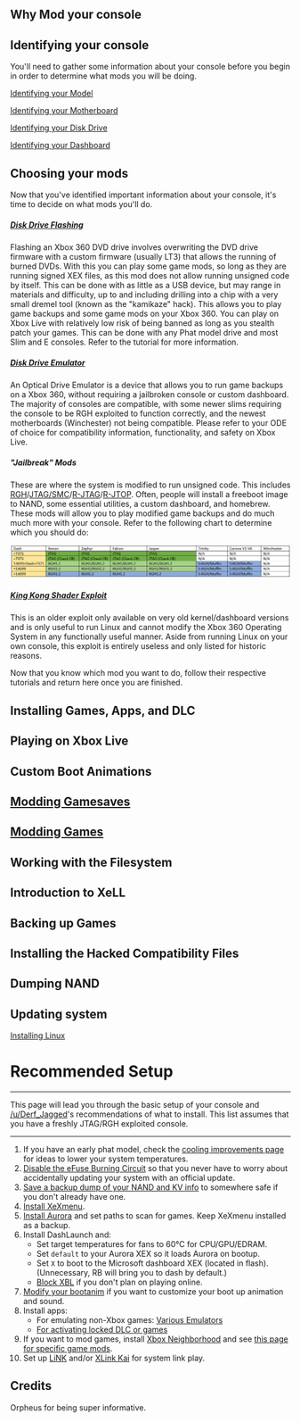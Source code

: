 ## Why Mod your console



## Identifying your console

You'll need to gather some information about your console before you begin in order to determine what mods you will be doing.

[Identifying your Model](identifyconsole/model.md)

[Identifying your Motherboard](identifyconsole/motherboard.md)

[Identifying your Disk Drive](identifyconsole/dvddrive.md)

[Identifying your Dashboard](identifyconsole/dashboard.md)

## Choosing your mods

Now that you've identified important information about your console, it's time to decide on what mods you'll do.

##### [Disk Drive Flashing](oddflashing.md)

Flashing an Xbox 360 DVD drive involves overwriting the DVD drive  firmware with a custom firmware (usually LT3) that allows the running of burned DVDs. With this you can play some game mods, so long as they are running signed XEX files, as this mod does not allow running unsigned code by itself. This can be done with as little as a USB device, but may range in materials and difficulty, up to and including drilling into a chip with a very small dremel tool (known  as the "kamikaze" hack). This allows you to play game backups and some game mods on your Xbox 360. You can play on Xbox Live with relatively low risk of being banned as long as you stealth patch your games. This can be done with any Phat model drive and most Slim and E consoles. Refer to the tutorial for more information.

##### [Disk Drive Emulator](odes/index.md)

An Optical Drive Emulator is a device that allows you to run game backups on a Xbox 360, without requiring a jailbroken  console or custom dashboard. The majority of consoles are compatible, with some newer slims requiring the console to be RGH exploited to function correctly, and the newest motherboards (Winchester) not being compatible. Please refer to your ODE of choice for compatibility information, functionality, and safety on Xbox Live.

##### "Jailbreak" Mods

These are where the system is modified to run unsigned code. This includes [RGH](rgh/index.md)/[JTAG/SMC](jtag-smc/index.md)/[R-JTAG](rjtag/index.md)/[R-JTOP](rjtop/index.md). Often, people will install a freeboot image to NAND, some essential utilities, a custom dashboard, and homebrew. These mods will allow you to play modified game backups and do much much more with your console. Refer to the following chart to determine which you should do:

![exploitchart](../media/exploitchart.png)

##### [King Kong Shader Exploit](kkexploit.md)

This is an older exploit only available on very old kernel/dashboard versions and is only useful to run Linux and cannot modify the Xbox 360 Operating System in any functionally useful manner. Aside from running Linux on your own console, this exploit is entirely useless and only listed for historic reasons.



Now that you know which mod you want to do, follow their respective tutorials and return here once you are finished.

## Installing Games, Apps, and DLC

## Playing on Xbox Live

## Custom Boot Animations

## [Modding Gamesaves](savegamemodding/index.md)

## [Modding Games](gamemodding/index.md)

## Working with the Filesystem

## Introduction to XeLL

## Backing up Games

## Installing the Hacked Compatibility Files

## Dumping NAND

## Updating system

[Installing Linux](development/installlinux.md)

# Recommended Setup

------

This page will lead you through the basic setup of your console and [/u/Derf_Jagged](https://www.reddit.com/u/Derf_Jagged)'s recommendations of what to install. This list assumes that you have a freshly JTAG/RGH exploited console. 

------

1. If you have an early phat model, check the [cooling improvements page](https://360.consolemods.org/repairguide/improvecooling.html) for ideas to lower your system temperatures. 
2. [Disable the eFuse Burning Circuit](https://360.consolemods.org/repairguide/disableefuseburn.html) so that you never have to worry about accidentally updating your system with an official update.
3. [Save a backup dump of your NAND and KV info](https://360.consolemods.org/modguide/nanddump/index.html) to somewhere safe if you don't already have one. 
4. [Install XeXmenu](https://360.consolemods.org/software/utilities/xexmenu.html). 
5. [Install Aurora](https://360.consolemods.org/software/dashboards/aurora.html) and set paths to scan for games. Keep XeXmenu installed as a backup.
6. Install DashLaunch and:
   - Set target temperatures for fans to 60°C for CPU/GPU/EDRAM.
   - Set `default` to your Aurora XEX so it loads Aurora on bootup.
   - Set `X` to boot to the Microsoft dashboard XEX (located in flash). (Unnecessary, RB will bring you to dash by default.)
   - [Block XBL](https://360.consolemods.org/modguide/preventbans.html) if you don't plan on playing online.
7. [Modify your bootanim](https://360.consolemods.org/modguide/custombootanims.html) if you want to customize your boot up animation and sound.
8. Install apps:
   - For emulating non-Xbox games: [Various Emulators](https://360.consolemods.org/software/emulators/index.html)
   - [For activating locked DLC or games](https://360.consolemods.org/modguide/gamebackups/gamepatching.html)
9. If you want to mod games, install [Xbox Neighborhood](https://360.consolemods.org/software/networking/xboxneighborhood.html) and see [this page for specific game mods](https://360.consolemods.org/modguide/gamemodding/index.html).
10. Set up [LiNK](https://360.consolemods.org/software/networking/link.html) and/or [XLink Kai](https://360.consolemods.org/software/networking/kai.html) for system link play.



## Credits

Orpheus for being super informative.
